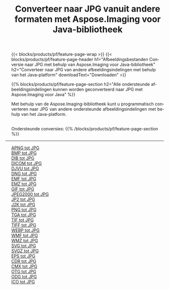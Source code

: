﻿---
title: Converteer naar JPG vanuit andere formaten met Aspose.Imaging voor Java-bibliotheek 
weight: 3920
url: /nl/java/conversion/to/jpg 
lang: nl
langdirlevel: 2
locales: zh-hans,ja,it,ru,de,es,fr,nl,id,lt,pl,pt,vi,tr,ko,zh-hant,ar,hi,th,sv,cs,uk,he
description: Met Aspose.Imaging kunt u met Java converteren naar JPG vanuit andere formaten
---

{{< blocks/products/pf/feature-page-wrap >}}
{{< blocks/products/pf/feature-page-header h1="Afbeeldingsbestanden Conversie naar JPG met behulp van Aspose.Imaging voor Java-bibliotheek" h2="Converteer naar JPG van andere afbeeldingsindelingen met behulp van het Java-platform" downloadText="Downloaden" >}}


{{% blocks/products/pf/feature-page-section  h2="Alle ondersteunde afbeeldingsindelingen kunnen worden geconverteerd naar JPG met Aspose.Imaging voor Java" %}}
<p align=justify>Met behulp van de Aspose.Imaging-bibliotheek kunt u programmatisch converteren naar JPG van andere ondersteunde afbeeldingsindelingen met behulp van het Java-platform.</p>
<br/>
Ondersteunde conversies:
{{% /blocks/products/pf/feature-page-section %}}
<div class="container-fluid productfamilypage bg-gray">
    <div class="convertypes bg-gray agp-content section">
        <div class="container">
		<hr style="margin-left:-20px;"/>
		<div class="row other-converters">
		    <div class='col-md-2 other-converter remove-lp remove-rp'><a href="/imaging/nl/java/conversion/apng-to-jpg" >APNG tot JPG</a></div>
<div class='col-md-2 other-converter remove-lp remove-rp'><a href="/imaging/nl/java/conversion/bmp-to-jpg" >BMP tot JPG</a></div>
<div class='col-md-2 other-converter remove-lp remove-rp'><a href="/imaging/nl/java/conversion/dib-to-jpg" >DIB tot JPG</a></div>
<div class='col-md-2 other-converter remove-lp remove-rp'><a href="/imaging/nl/java/conversion/dicom-to-jpg" >DICOM tot JPG</a></div>
<div class='col-md-2 other-converter remove-lp remove-rp'><a href="/imaging/nl/java/conversion/djvu-to-jpg" >DJVU tot JPG</a></div>
<div class='col-md-2 other-converter remove-lp remove-rp'><a href="/imaging/nl/java/conversion/dng-to-jpg" >DNG tot JPG</a></div>
<div class='col-md-2 other-converter remove-lp remove-rp'><a href="/imaging/nl/java/conversion/emf-to-jpg" >EMF tot JPG</a></div>
<div class='col-md-2 other-converter remove-lp remove-rp'><a href="/imaging/nl/java/conversion/emz-to-jpg" >EMZ tot JPG</a></div>
<div class='col-md-2 other-converter remove-lp remove-rp'><a href="/imaging/nl/java/conversion/gif-to-jpg" >GIF tot JPG</a></div>
<div class='col-md-2 other-converter remove-lp remove-rp'><a href="/imaging/nl/java/conversion/jpeg2000-to-jpg" >JPEG2000 tot JPG</a></div>
<div class='col-md-2 other-converter remove-lp remove-rp'><a href="/imaging/nl/java/conversion/jp2-to-jpg" >JP2 tot JPG</a></div>
<div class='col-md-2 other-converter remove-lp remove-rp'><a href="/imaging/nl/java/conversion/j2k-to-jpg" >J2K tot JPG</a></div>
<div class='col-md-2 other-converter remove-lp remove-rp'><a href="/imaging/nl/java/conversion/png-to-jpg" >PNG tot JPG</a></div>
<div class='col-md-2 other-converter remove-lp remove-rp'><a href="/imaging/nl/java/conversion/tga-to-jpg" >TGA tot JPG</a></div>
<div class='col-md-2 other-converter remove-lp remove-rp'><a href="/imaging/nl/java/conversion/tif-to-jpg" >TIF tot JPG</a></div>
<div class='col-md-2 other-converter remove-lp remove-rp'><a href="/imaging/nl/java/conversion/tiff-to-jpg" >TIFF tot JPG</a></div>
<div class='col-md-2 other-converter remove-lp remove-rp'><a href="/imaging/nl/java/conversion/webp-to-jpg" >WEBP tot JPG</a></div>
<div class='col-md-2 other-converter remove-lp remove-rp'><a href="/imaging/nl/java/conversion/wmf-to-jpg" >WMF tot JPG</a></div>
<div class='col-md-2 other-converter remove-lp remove-rp'><a href="/imaging/nl/java/conversion/wmz-to-jpg" >WMZ tot JPG</a></div>
<div class='col-md-2 other-converter remove-lp remove-rp'><a href="/imaging/nl/java/conversion/svg-to-jpg" >SVG tot JPG</a></div>
<div class='col-md-2 other-converter remove-lp remove-rp'><a href="/imaging/nl/java/conversion/svgz-to-jpg" >SVGZ tot JPG</a></div>
<div class='col-md-2 other-converter remove-lp remove-rp'><a href="/imaging/nl/java/conversion/eps-to-jpg" >EPS tot JPG</a></div>
<div class='col-md-2 other-converter remove-lp remove-rp'><a href="/imaging/nl/java/conversion/cdr-to-jpg" >CDR tot JPG</a></div>
<div class='col-md-2 other-converter remove-lp remove-rp'><a href="/imaging/nl/java/conversion/cmx-to-jpg" >CMX tot JPG</a></div>
<div class='col-md-2 other-converter remove-lp remove-rp'><a href="/imaging/nl/java/conversion/otg-to-jpg" >OTG tot JPG</a></div>
<div class='col-md-2 other-converter remove-lp remove-rp'><a href="/imaging/nl/java/conversion/odg-to-jpg" >ODG tot JPG</a></div>
<div class='col-md-2 other-converter remove-lp remove-rp'><a href="/imaging/nl/java/conversion/ico-to-jpg" >ICO tot JPG</a></div>
                </div>
        </div>
    </div>
</div>
<br/>

